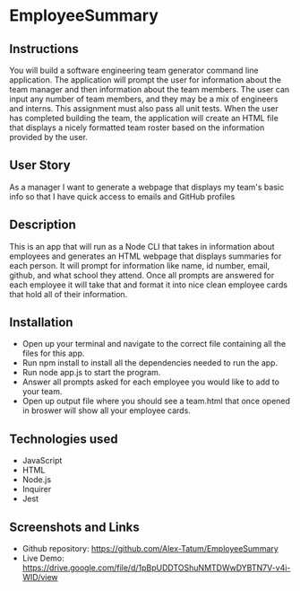 # EmployeeSummary

## Instructions

You will build a software engineering team generator command line application. The application will prompt the user for information about the team manager and then information about the team members. The user can input any number of team members, and they may be a mix of engineers and interns. This assignment must also pass all unit tests. When the user has completed building the team, the application will create an HTML file that displays a nicely formatted team roster based on the information provided by the user.

## User Story
As a manager
I want to generate a webpage that displays my team's basic info
so that I have quick access to emails and GitHub profiles

## Description
This is an app that will run as a Node CLI that takes in information about employees and generates an HTML webpage that displays summaries for each person. It will prompt for information like name, id number, email, github, and what school they attend. Once all prompts are answered for each employee it will take that and format it into nice clean employee cards that hold all of their information.

## Installation
* Open up your terminal and navigate to the correct file containing all the files for this app. 
* Run npm install to install all the dependencies needed to run the app. 
* Run node app.js to start the program. 
* Answer all prompts asked for each employee you would like to add to your team. 
* Open up output file where you should see a team.html that once opened in broswer will show all your employee cards. 

## Technologies used
* JavaScript
* HTML
* Node.js
* Inquirer 
* Jest

## Screenshots and Links
* Github repository: https://github.com/Alex-Tatum/EmployeeSummary
* Live Demo: https://drive.google.com/file/d/1pBpUDDTOShuNMTDWwDYBTN7V-v4i-WID/view
